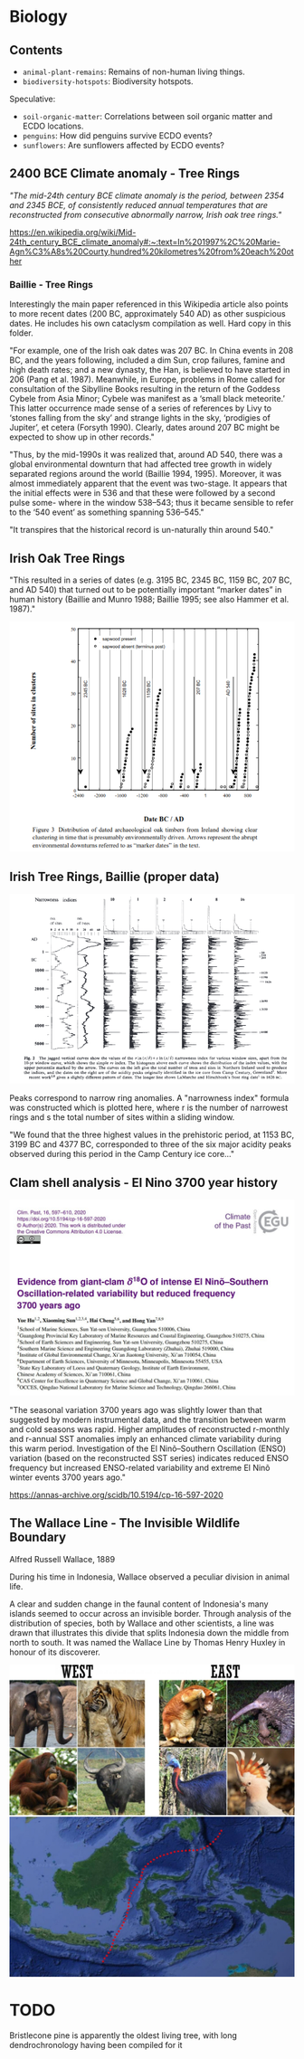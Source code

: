 # Biology

## Contents

- `animal-plant-remains`: Remains of non-human living things.
- `biodiversity-hotspots`: Biodiversity hotspots.

Speculative:
- `soil-organic-matter`: Correlations between soil organic matter and ECDO locations.
- `penguins`: How did penguins survive ECDO events?
- `sunflowers`: Are sunflowers affected by ECDO events?

## 2400 BCE Climate anomaly - Tree Rings

*"The mid-24th century BCE climate anomaly is the period, between 2354 and 2345 BCE, of consistently reduced annual temperatures that are reconstructed from consecutive abnormally narrow, Irish oak tree rings."*

https://en.wikipedia.org/wiki/Mid-24th_century_BCE_climate_anomaly#:~:text=In%201997%2C%20Marie-Agn%C3%A8s%20Courty,hundred%20kilometres%20from%20each%20other

### Baillie - Tree Rings

Interestingly the main paper referenced in this Wikipedia article also points to more recent dates (200 BC, approximately 540 AD) as other suspicious dates. He includes his own cataclysm compilation as well. Hard copy in this folder.

"For example, one of the Irish oak dates was 207 BC. In China events in 208 BC, and the years following, included a dim Sun, crop failures, famine and high death rates; and a new dynasty, the Han, is believed to have started in 206 (Pang et al. 1987). Meanwhile, in Europe, problems in Rome called for consultation of the Sibylline Books resulting in the return of the Goddess Cybele from Asia Minor; Cybele was manifest as a ‘small black meteorite.’ This latter occurrence made sense of a series of references by Livy to ‘stones falling from the sky’ and strange lights in the sky, ‘prodigies of Jupiter’, et cetera (Forsyth 1990). Clearly, dates around 207 BC might be expected to show up in other records."

"Thus, by the mid-1990s it was realized that, around AD 540, there was a global environmental downturn that had affected tree growth in widely separated regions around the world (Baillie 1994, 1995). Moreover, it was almost immediately apparent that the event was two-stage. It appears that the initial effects were in 536 and that these were followed by a second pulse some- where in the window 538–543; thus it became sensible to refer to the ‘540 event’ as something spanning 536–545."

"It transpires that the historical record is un-naturally thin around 540."

## Irish Oak Tree Rings

"This resulted in a series of dates (e.g. 3195 BC, 2345 BC, 1159 BC, 207 BC, and AD 540) that turned out to be potentially important “marker dates” in human history (Baillie and Munro 1988; Baillie 1995; see also Hammer et al. 1987)."

![](img/irish-oak.png)

## Irish Tree Rings, Baillie (proper data)

![](img/irish-tree-rings-baillie.png)

Peaks correspond to narrow ring anomalies. A "narrowness index" formula was constructed which is plotted here, where r is the number of narrowest rings and s the total number of sites within a sliding window.

"We found that the three highest values in the prehistoric period, at 1153 BC, 3199 BC and 4377 BC, corresponded to three of the six major acidity peaks observed during this period in the Camp Century ice core..."

## Clam shell analysis - El Nino 3700 year history

![](img/el-nino-3700.jpg)

"The seasonal variation 3700 years ago was slightly lower than that suggested by modern instrumental data, and the transition between warm and cold seasons was rapid. Higher amplitudes of reconstructed r-monthly and r-annual SST anomalies imply an enhanced climate variability during this warm period. Investigation of the El Ninõ–Southern Oscillation (ENSO) variation (based on the reconstructed SST series) indicates reduced ENSO frequency but increased ENSO-related variability and extreme El Ninõ winter events 3700 years ago."

https://annas-archive.org/scidb/10.5194/cp-16-597-2020

## The Wallace Line - The Invisible Wildlife Boundary

Alfred Russell Wallace, 1889

During his time in Indonesia, Wallace observed a peculiar division in animal life.

A clear and sudden change in the faunal content of Indonesia's many islands seemed to occur across an invisible border. Through analysis of the distribution of species, both by Wallace and other scientists, a line was drawn that illustrates this divide that splits Indonesia down the middle from north to south. It was named the Wallace Line by Thomas Henry Huxley in honour of its discoverer.

![](img/wallace-line1.jpg)
![](img/wallace-line2.jpg)

# TODO

Bristlecone pine is apparently the oldest living tree, with long dendrochronology having been compiled for it
